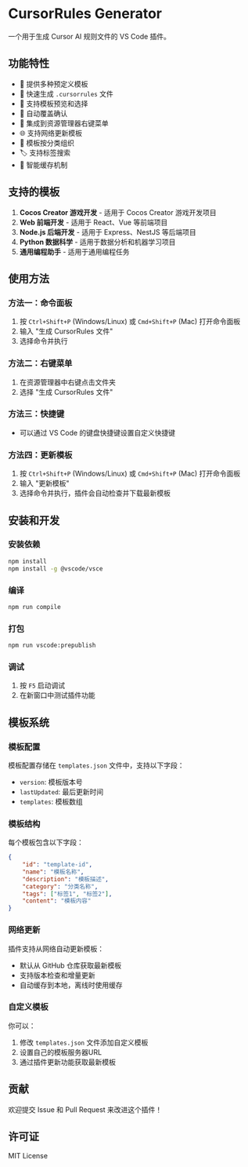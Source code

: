 # CursorRules Generator

一个用于生成 Cursor AI 规则文件的 VS Code 插件。

## 功能特性

- 🎯 提供多种预定义模板
- 🚀 快速生成 `.cursorrules` 文件
- 📝 支持模板预览和选择
- 🔄 自动覆盖确认
- 📂 集成到资源管理器右键菜单
- 🌐 支持网络更新模板
- 📁 模板按分类组织
- 🏷️ 支持标签搜索
- 💾 智能缓存机制

## 支持的模板

1. **Cocos Creator 游戏开发** - 适用于 Cocos Creator 游戏开发项目
2. **Web 前端开发** - 适用于 React、Vue 等前端项目
3. **Node.js 后端开发** - 适用于 Express、NestJS 等后端项目
4. **Python 数据科学** - 适用于数据分析和机器学习项目
5. **通用编程助手** - 适用于通用编程任务

## 使用方法

### 方法一：命令面板
1. 按 `Ctrl+Shift+P` (Windows/Linux) 或 `Cmd+Shift+P` (Mac) 打开命令面板
2. 输入 "生成 CursorRules 文件"
3. 选择命令并执行

### 方法二：右键菜单
1. 在资源管理器中右键点击文件夹
2. 选择 "生成 CursorRules 文件"

### 方法三：快捷键
- 可以通过 VS Code 的键盘快捷键设置自定义快捷键

### 方法四：更新模板
1. 按 `Ctrl+Shift+P` (Windows/Linux) 或 `Cmd+Shift+P` (Mac) 打开命令面板
2. 输入 "更新模板"
3. 选择命令并执行，插件会自动检查并下载最新模板

## 安装和开发

### 安装依赖
```bash
npm install
npm install -g @vscode/vsce
```

### 编译
```bash
npm run compile
```

### 打包
```bash
npm run vscode:prepublish
```

### 调试
1. 按 `F5` 启动调试
2. 在新窗口中测试插件功能

## 模板系统

### 模板配置
模板配置存储在 `templates.json` 文件中，支持以下字段：
- `version`: 模板版本号
- `lastUpdated`: 最后更新时间
- `templates`: 模板数组

### 模板结构
每个模板包含以下字段：
```json
{
    "id": "template-id",
    "name": "模板名称",
    "description": "模板描述",
    "category": "分类名称",
    "tags": ["标签1", "标签2"],
    "content": "模板内容"
}
```

### 网络更新
插件支持从网络自动更新模板：
- 默认从 GitHub 仓库获取最新模板
- 支持版本检查和增量更新
- 自动缓存到本地，离线时使用缓存

### 自定义模板
你可以：
1. 修改 `templates.json` 文件添加自定义模板
2. 设置自己的模板服务器URL
3. 通过插件更新功能获取最新模板

## 贡献

欢迎提交 Issue 和 Pull Request 来改进这个插件！

## 许可证

MIT License
